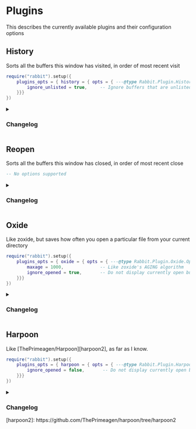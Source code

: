 # Plugins
This describes the currently available plugins and their configuration options

## History
Sorts all the buffers this window has visited, in order of most recent visit
```lua
require("rabbit").setup({
    plugins_opts = { history = { opts = { ---@type Rabbit.Plugin.History.Options
        ignore_unlisted = true,     -- Ignore buffers that are unlisted, eg :Oil
    }}}
})
```
<details>
    <summary><h3>Changelog</h3></summary>
    <ol>
        <li>
            <b>v2</b>
            <ul>
                <li>You can now recover the history of the most recently closed window</li>
                <li>Added the <code>ignore_unlisted</code> option</li>
            </ul>
        </li>
        <li>
            <b>v1</b>
            <ul>
                <li>Initial verson</li>
            </ul>
        </li>
    </ol>
</details>


## Reopen
Sorts all the buffers this window has closed, in order of most recent close
```lua
-- No options supported
```
<details>
    <summary><h3>Changelog</h3></summary>
    <ol>
        <li>
            <b>v2</b>
            <ul>
                <li>You can now reopen all the files of your last session in the current directory</li>
            </ul>
        </li>
        <li>
            <b>v1</b>
            <ul>
                <li>Initial verson</li>
            </ul>
        </li>
    </ol>
</details>


## Oxide
Like zoxide, but saves how often you open a particular file from your current directory
```lua
require("rabbit").setup({
    plugins_opts = { oxide = { opts = { ---@type Rabbit.Plugin.Oxide.Options
        maxage = 1000,              -- Like zoxide's AGING algorithm
        ignore_opened = true,       -- Do not display currently open buffers
    }}}
})
```
<details>
    <summary><h3>Changelog</h3></summary>
    <ol>
        <li>
            <b>v3</b>
            <ul>
                <li>Added <code>ignore_opened</code> option</li>
                <li>No longer redraws the entire window upon delete</li>
                <li>Switched storage to dir:file instead of file:dir</li>
            </ul>
        </li>
        <li>
            <b>v2</b>
            <ul>
                <li>Separates by current working directory</li>
            </ul>
        </li>
        <li>
            <b>v1</b>
            <ul>
                <li>Initial verson</li>
            </ul>
        </li>
    </ol>
</details>


## Harpoon
Like [ThePrimeagen/Harpoon][harpoon2], as far as I know.
```lua
require("rabbit").setup({
    plugins_opts = { harpoon = { opts = { ---@type Rabbit.Plugin.Harpoon.Options
        ignore_opened = false,       -- Do not display currently open buffers
    }}}
})
```
<details>
    <summary><h3>Changelog</h3></summary>
    <ol>
        <li>
            <b>v1</b>
            <ul>
                <li>Initial verson</li>
            </ul>
        </li>
    </ol>
</details>
[harpoon2]: https://github.com/ThePrimeagen/harpoon/tree/harpoon2
